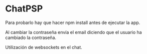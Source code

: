 # ChatPSP

Para probarlo hay que hacer npm install antes de ejecutar la app.

Al cambiar la contraseña envía el email diciendo que el usuario ha cambiado la contraseña.

Utilización de websockets en el chat.
